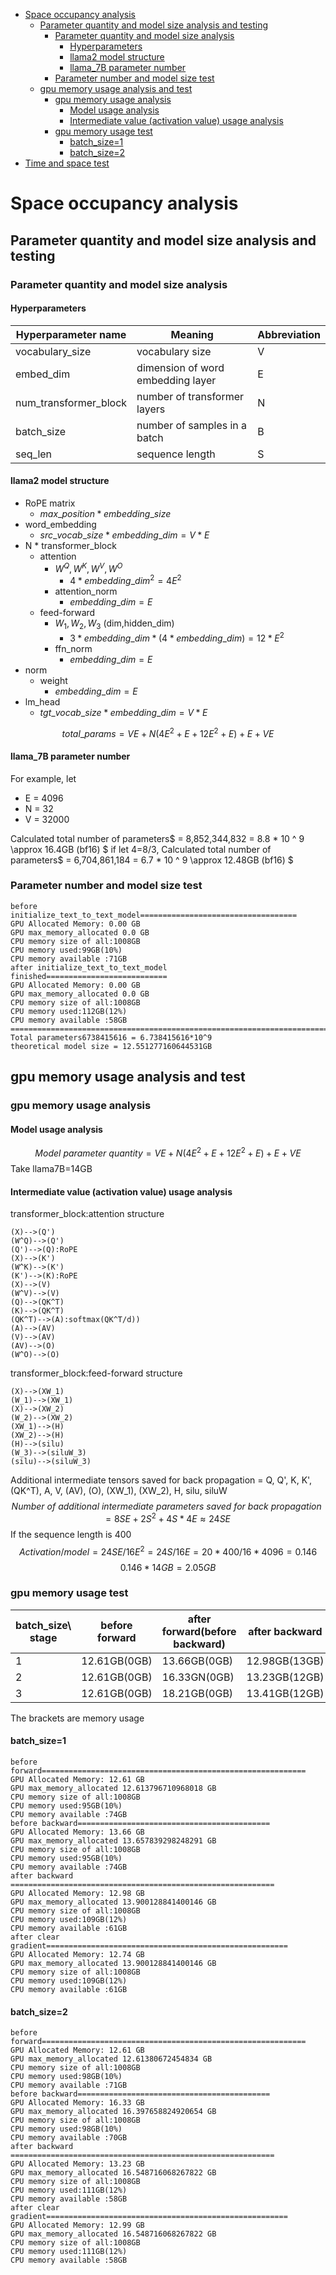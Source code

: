 - [Space occupancy analysis](#space-occupancy-analysis)
  - [Parameter quantity and model size analysis and testing](#parameter-quantity-and-model-size-analysis-and-testing)
    - [Parameter quantity and model size analysis](#parameter-quantity-and-model-size-analysis)
      - [Hyperparameters](#hyperparameters)
      - [llama2 model structure](#llama2-model-structure)
      - [llama\_7B parameter number](#llama_7b-parameter-number)
    - [Parameter number and model size test](#parameter-number-and-model-size-test)
  - [gpu memory usage analysis and test](#gpu-memory-usage-analysis-and-test)
    - [gpu memory usage analysis](#gpu-memory-usage-analysis)
      - [Model usage analysis](#model-usage-analysis)
      - [Intermediate value (activation value) usage analysis](#intermediate-value-activation-value-usage-analysis)
    - [gpu memory usage test](#gpu-memory-usage-test)
      - [batch\_size=1](#batch_size1)
      - [batch\_size=2](#batch_size2)
- [Time and space test](#time-and-space-test)

# Space occupancy analysis

## Parameter quantity and model size analysis and testing

### Parameter quantity and model size analysis

#### Hyperparameters

| Hyperparameter name   | Meaning                           | Abbreviation |
|-----------------------|-----------------------------------|--------------|
| vocabulary_size       | vocabulary size                   | V            |
| embed_dim             | dimension of word embedding layer | E            |
| num_transformer_block | number of transformer layers      | N            |
| batch_size            | number of samples in a batch      | B            |
| seq_len               | sequence length                   | S            |

#### llama2 model structure

* RoPE matrix
    * $max\_position * embedding\_size$
* word_embedding
    * $src\_vocab\_size * embedding\_dim = V * E$
* N * transformer_block
    * attention
        * $W^Q,W^K,W^V,W^O$
            * $4 * embedding\_dim^2 = 4E^2$
        * attention_norm
            * $embedding\_dim = E$
    * feed-forward
        * $W_1,W_2,W_3$ (dim,hidden_dim)
            * $3 * embedding\_dim * (4 * embedding\_dim) = 12 * E^2$
        * ffn_norm
            * $embedding\_dim = E$
* norm
    * weight
        * $embedding\_dim = E$
* lm_head
    * $tgt\_vocab\_size * embedding\_dim = V * E$

$$total\_params= VE + N  (4 E^2 + E + 12 E^2 + E) + E + V E$$

#### llama_7B parameter number

For example, let

* E = 4096
* N = 32
* V = 32000

Calculated total number of parameters$ = 8,852,344,832 = 8.8 * 10 ^ 9 \approx 16.4GB (bf16) $
if let 4=8/3, Calculated total number of parameters$ = 6,704,861,184 = 6.7 * 10 ^ 9 \approx 12.48GB (bf16) $

### Parameter number and model size test

```
before initialize_text_to_text_model===================================
GPU Allocated Memory: 0.00 GB
GPU max_memory_allocated 0.0 GB
CPU memory size of all:1008GB
CPU memory used:99GB(10%)
CPU memory available :71GB
after initialize_text_to_text_model finished===========================
GPU Allocated Memory: 0.00 GB
GPU max_memory_allocated 0.0 GB
CPU memory size of all:1008GB
CPU memory used:112GB(12%)
CPU memory available :58GB
=======================================================================
Total parameters6738415616 = 6.738415616*10^9
theoretical model size = 12.551277160644531GB
```

## gpu memory usage analysis and test

### gpu memory usage analysis

#### Model usage analysis

$$Model\ parameter\ quantity = VE + N (4 E^2 + E + 12 E^2 + E) + E + VE$$
Take llama7B=14GB

#### Intermediate value (activation value) usage analysis

transformer_block:attention structure

```plantuml
(X)-->(Q')
(W^Q)-->(Q')
(Q')-->(Q):RoPE
(X)-->(K')
(W^K)-->(K')
(K')-->(K):RoPE
(X)-->(V)
(W^V)-->(V)
(Q)-->(QK^T)
(K)-->(QK^T)
(QK^T)-->(A):softmax(QK^T/d))
(A)-->(AV)
(V)-->(AV)
(AV)-->(O)
(W^O)-->(O)
```

transformer_block:feed-forward structure

```plantuml
(X)-->(XW_1)
(W_1)-->(XW_1)
(X)-->(XW_2)
(W_2)-->(XW_2)
(XW_1)-->(H)
(XW_2)-->(H)
(H)-->(silu)
(W_3)-->(siluW_3)
(silu)-->(siluW_3)
```

Additional intermediate tensors saved for back propagation = Q, Q', K, K', (QK^T), A, V, (AV), (O), (XW_1), (XW_2), H,
silu, siluW
$$
Number\ of\ additional\ intermediate\ parameters\ saved\ for\ back\ propagation = 8SE + 2S^2 + 4S*4E \approx 24SE
$$
If the sequence length is 400
$$Activation/model = 24SE/16E^2 = 24S/16E=20*400/16*4096=0.146$$
$$0.146*14GB=2.05GB$$

### gpu memory usage test

| batch_size\ stage | before forward | after forward(before backward) | after backward | saved tenor |
|-------------------|----------------|--------------------------------|----------------|-------------|
| 1                 | 12.61GB(0GB)   | 13.66GB(0GB)                   | 12.98GB(13GB)  | 1.05GB      |
| 2                 | 12.61GB(0GB)   | 16.33GN(0GB)                   | 13.23GB(12GB)  | 3.71GB      |
| 3                 | 12.61GB(0GB)   | 18.21GB(0GB)                   | 13.41GB(12GB)  | 5.6GB       |

The brackets are memory usage

#### batch_size=1

````
before forward===========================================================
GPU Allocated Memory: 12.61 GB
GPU max_memory_allocated 12.613796710968018 GB
CPU memory size of all:1008GB
CPU memory used:95GB(10%)
CPU memory available :74GB
before backward===========================================
GPU Allocated Memory: 13.66 GB
GPU max_memory_allocated 13.657839298248291 GB
CPU memory size of all:1008GB
CPU memory used:95GB(10%)
CPU memory available :74GB
after backward ===========================================================
GPU Allocated Memory: 12.98 GB
GPU max_memory_allocated 13.900128841400146 GB
CPU memory size of all:1008GB
CPU memory used:109GB(12%)
CPU memory available :61GB
after clear gradient======================================================
GPU Allocated Memory: 12.74 GB
GPU max_memory_allocated 13.900128841400146 GB
CPU memory size of all:1008GB
CPU memory used:109GB(12%)
CPU memory available :61GB

````

#### batch_size=2

```
before forward===========================================================
GPU Allocated Memory: 12.61 GB
GPU max_memory_allocated 12.61380672454834 GB
CPU memory size of all:1008GB
CPU memory used:98GB(10%)
CPU memory available :71GB
before backward===========================================
GPU Allocated Memory: 16.33 GB
GPU max_memory_allocated 16.397658824920654 GB
CPU memory size of all:1008GB
CPU memory used:98GB(10%)
CPU memory available :70GB
after backward ===========================================================
GPU Allocated Memory: 13.23 GB
GPU max_memory_allocated 16.548716068267822 GB
CPU memory size of all:1008GB
CPU memory used:111GB(12%)
CPU memory available :58GB
after clear gradient======================================================
GPU Allocated Memory: 12.99 GB
GPU max_memory_allocated 16.548716068267822 GB
CPU memory size of all:1008GB
CPU memory used:111GB(12%)
CPU memory available :58GB
```
